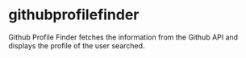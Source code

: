 # githubprofilefinder
Github Profile Finder fetches the information from the Github API and displays the profile of the user searched.
